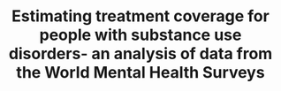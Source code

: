 --- 
abstract: '' 
authors: 
 - L Degenhardt
 -  M Glantz
 -  S Evans‐Lacko
 -  E Sadikova
 -  N Sampson
 -  ...
doi: '' 
featured: false 
publication: '*World Psychiatry*, 57' 
publication_short: '' 
publishDate: '2017-01-01' 
title: 'Estimating treatment coverage for people with substance use disorders- an analysis of data from the World Mental Health Surveys' 
url_code: '' 
url_dataset: '' 
url_pdf: '' 
url_poster: '' 
url_project: '' 
url_slides: '' 
url_source: '' 
url_video: '' 
---